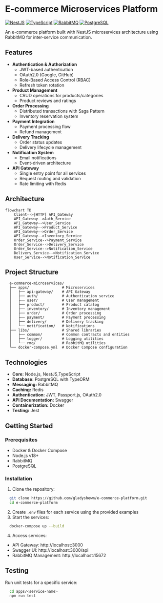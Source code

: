 # E-commerce Microservices Platform

[![NestJS](https://img.shields.io/badge/NestJS-E0234E?style=for-the-badge&logo=nestjs&logoColor=white)](https://nestjs.com/)
[![TypeScript](https://img.shields.io/badge/TypeScript-3178C6?style=for-the-badge&logo=typescript&logoColor=white)](https://www.typescriptlang.org/)
[![RabbitMQ](https://img.shields.io/badge/RabbitMQ-FF6600?style=for-the-badge&logo=rabbitmq&logoColor=white)](https://www.rabbitmq.com/)
[![PostgreSQL](https://img.shields.io/badge/PostgreSQL-4169E1?style=for-the-badge&logo=postgresql&logoColor=white)](https://www.postgresql.org/)

An e-commerce platform built with NestJS microservices architecture using RabbitMQ for inter-service communication.

## Features

- **Authentication & Authorization**
  - JWT-based authentication
  - OAuth2.0 (Google, GitHub)
  - Role-Based Access Control (RBAC)
  - Refresh token rotation
- **Product Management**
  - CRUD operations for products/categories
  - Product reviews and ratings
- **Order Processing**
  - Distributed transactions with Saga Pattern
  - Inventory reservation system
- **Payment Integration**
  - Payment processing flow
  - Refund management
- **Delivery Tracking**
  - Order status updates
  - Delivery lifecycle management
- **Notification System**
  - Email notifications
  - Event-driven architecture
- **API Gateway**
  - Single entry point for all services
  - Request routing and validation
  - Rate limiting with Redis

## Architecture

```mermaid
flowchart TD
    Client-->|HTTP| API_Gateway
    API_Gateway-->Auth_Service
    API_Gateway-->User_Service
    API_Gateway-->Product_Service
    API_Gateway-->Order_Service
    API_Gateway-->Inventory_Service
    Order_Service-->Payment_Service
    Order_Service-->Delivery_Service
    Order_Service-->Notification_Service
    Delivery_Service-->Notification_Service
    User_Service-->Notification_Service
```

## Project Structure

```
  e-commerce-microservices/
  ├── apps/               # Microservices
  │   ├── api-gateway/    # API Gateway
  │   ├── auth/           # Authentication service
  │   ├── user/           # User management
  │   ├── product/        # Product catalog
  │   ├── inventory/      # Inventory management
  │   ├── order/          # Order processing
  │   ├── payment/        # Payment processing
  │   ├── delivery/       # Delivery tracking
  │   └── notification/   # Notifications
  ├── libs/               # Shared libraries
  │   ├── common/         # Common contracts and entities
  │   ├── logger/         # Logging utilities
  │   └── rmq/            # RabbitMQ utilities
  └── docker-compose.yml  # Docker Compose configuration
```

## Technologies

- **Core:** Node.js, NestJS,TypeScript
- **Database:** PostgreSQL with TypeORM
- **Messaging:** RabbitMQ
- **Caching:** Redis
- **Authentication:** JWT, Passport.js, OAuth2.0
- **API Documentation:** Swagger
- **Containerization:** Docker
- **Testing:** Jest

## Getting Started

### Prerequisites

- Docker & Docker Compose
- Node.js v18+
- RabbitMQ
- PostgreSQL

### Installation

1. Clone the repository:

```bash
  git clone https://github.com/gladyshewm/e-commerce-platform.git
  cd e-commerce-platform
```

2. Create `.env` files for each service using the provided examples
3. Start the services:

```bash
  docker-compose up --build
```

4. Access services:

- API Gateway: http://localhost:3000
- Swagger UI: http://localhost:3000/api
- RabbitMQ Management: http://localhost:15672

## Testing

Run unit tests for a specific service:

```bash
  cd apps/<service-name>
  npm run test
```

